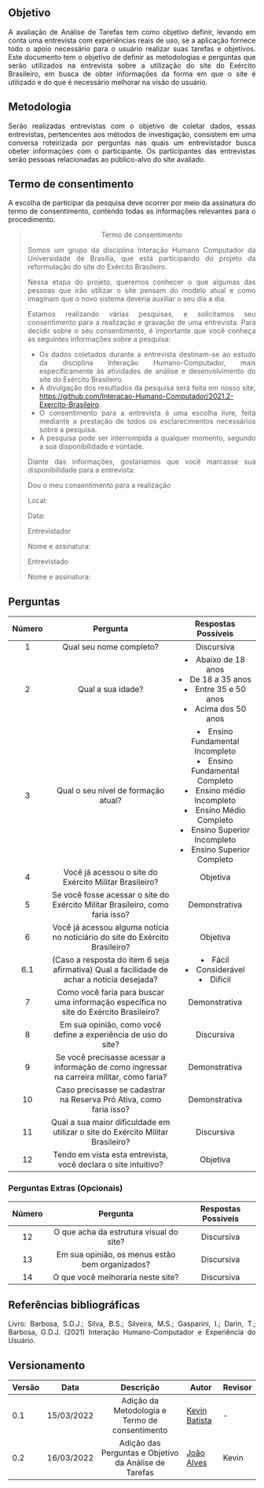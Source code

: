 <style>body {text-align: justify}</style>


##  Objetivo
A avaliação de Análise de Tarefas tem como objetivo definir, levando em conta uma entrevista com experiências reais de uso, se a aplicação fornece todo o apoio necessário para o usuário realizar suas tarefas e objetivos. Este documento tem o objetivo de definir as metodologias e perguntas que serão utilizados na entrevista sobre a utilização do site do Exército Brasileiro, em busca de obter informações da forma em que o site é utilizado e do que é necessário melhorar na visão do usuário.


## Metodologia
Serão realizadas entrevistas com o objetivo de coletar dados, essas entrevistas, pertencentes aos métodos de investigação, consistem em uma conversa roteirizada 
por perguntas nas quais um entrevistador busca obeter informações com o participante. Os participantes das entrevistas serão pessoas relacionadas ao público-alvo do site avaliado.


## Termo de consentimento


A escolha de participar da pesquisa deve ocorrer por meio da assinatura do termo de consentimento, contendo todas as informações relevantes para o procedimento.



<blockquote>
<p align="center"> Termo de consentimento <p>

Somos um grupo da disciplina Interação Humano Computador da Universidade de Brasília, que está participando do projeto da reformulação do site do Exército Brasileiro.

Nessa etapa do projeto, queremos conhecer o que algumas das pessoas que irão utilizar o site pensam do modelo atual e como imaginam que o novo sistema deveria auxiliar o seu dia a dia.


Estamos realizando várias pesquisas, e solicitamos seu consentimento para a realização e gravação de uma entrevista. Para decidir sobre o seu consentimento, é importante que você conheça as seguintes informações sobre a pesquisa:

- Os dados coletados durante a entrevista destinam-se ao estudo da disciplina Interação Humano-Computador, mais especificamente às atividades de análise e desenvolvimento do site do Exército Brasileiro.
- A divulgação dos resultados da pesquisa será feita em nosso site, https://github.com/Interacao-Humano-Computador/2021.2-Exercito-Brasileiro.
- O consentimento para a entrevista é uma escolha livre, feita mediante a prestação de todos os esclarecimentos necessários sobre a pesquisa.
- A pesquisa pode ser interrompida a qualquer momento, segundo a sua disponibilidade e vontade.


Diante das informações, gostaríamos que você marcasse sua disponibilidade para a entrevista:

Dou o meu consentimento para a realização

Local:

Data:

Entrevistador

Nome e assinatura:

Entrevistado

Nome e assinatura:
</blockquote>

## Perguntas

| Número | Pergunta  | Respostas Possíveis  |
| :-: | :-: | :-: |
|   1    |  Qual seu nome completo? | Discursiva |
|   2    |  Qual a sua idade?       | <lu><li>Abaixo de 18 anos</li><li>De 18 a 35 anos</li><li>Entre 35 e 50 anos</li><li>Acima dos 50 anos</li> </lu> |
|   3    |  Qual o seu nível de formação atual? | <lu><li>Ensino Fundamental Incompleto</li><li>Ensino Fundamental Completo</li><li>Ensino médio Incompleto</li><li>Ensino Médio Completo</li><li>Ensino Superior Incompleto</li><li>Ensino Superior Completo</li></lu> |
|   4    |  Você já acessou o site do Exército Militar Brasileiro? | Objetiva |
|   5    |  Se você fosse acessar o site do Exército Militar Brasileiro, como faria isso? | Demonstrativa |
|   6    |  Você já acessou alguma notícia no noticiário do site do Exército Brasileiro? | Objetiva    |
|   6.1  |  (Caso a resposta do item 6 seja afirmativa) Qual a facilidade de achar a notícia desejada? | <lu><li>Fácil</li><li>Considerável</li><li>Difícil</li></lu> |
|   7    |  Como você faria para buscar uma informação específica no site do Exército Brasileiro? | Demonstrativa |
|   8    |  Em sua opinião, como você define a experiência de uso do site? | Discursiva |
|   9    |  Se você precisasse acessar a informação de como ingressar na carreira militar, como faria? | Demonstrativa |
|   10   |  Caso precisasse se cadastrar na Reserva Pró Ativa, como faria isso? | Demonstrativa |
|   11   |  Qual a sua maior dificuldade em utilizar o site do Exército Militar Brasileiro? | Discursiva |
|   12   |  Tendo em vista esta entrevista, você declara o site intuitivo? | Objetiva |

### Perguntas Extras (Opcionais)
| Número | Pergunta  | Respostas Possiveis  |
| :-: | :-: | :-: |
|   12   |  O que acha da estrutura visual do site? | Discursiva |
|   13   |  Em sua opinião, os menus estão bem organizados? | Discursiva |
|   14   |  O que você melhoraria neste site? | Discursiva |

## Referências bibliográficas
Livro: Barbosa, S.D.J.; Silva, B.S.; Silveira, M.S.; Gasparini, I.; Darin, T.; Barbosa, G.D.J. (2021) Interação Humano-Computador e Experiência do Usuário.

## Versionamento
|Versão|Data|Descrição|Autor|Revisor|
|------|----|:---------:|-----|-----|
| 0.1 | 15/03/2022| Adição da Metodologia e Termo de consentimento | [Kevin Batista](https://github.com/k3vin-batista)|-|
| 0.2 | 16/03/2022| Adição das Perguntas e Objetivo da Análise de Tarefas | [João Alves](https://github.com/Joaoaalves)| Kevin |

